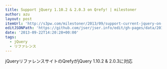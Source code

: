 ```yaml
---
title: Support jQuery 1.10.2 & 2.0.3 on Qrefy! | milestoner
author: azu
layout: post
itemUrl: 'http://s3pw.com/milestoner/2013/09/support-current-jquery-on-qrefy/'
editJSONPath: 'https://github.com/jser/jser.info/edit/gh-pages/data/2013/09/index.json'
date: '2013-09-22T14:20:28+00:00'
tags:
  - jQuery
  - リファレンス
---
```

jQueryリファレンスサイトのQrefyがjQuery 1.10.2 & 2.0.3に対応
